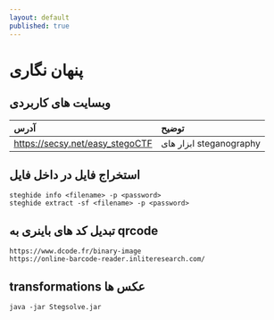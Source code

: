 ```yaml
---
layout: default
published: true
---
```


# پنهان نگاری

## وبسایت های کاربردی

| آدرس | توضیح |
| :--- | :--- |
| https://secsy.net/easy_stegoCTF | ابزار های steganography |


## استخراج فایل در داخل فایل

```text
steghide info <filename> -p <password>
steghide extract -sf <filename> -p <password>
```

## تبدیل کد های باینری به qrcode

```text
https://www.dcode.fr/binary-image
https://online-barcode-reader.inliteresearch.com/
```

## transformations عکس ها

```text
java -jar Stegsolve.jar
```
